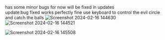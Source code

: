 has some minor bugs for now will be fixed in updates<br>
update:bug fixed works perfectly fine
use keyboard to control the evil circle and catch the balls ![Screenshot 2024-02-16 144630](https://github.com/yellowamit/BouncingBallGame/assets/115355251/b66c53cb-3c25-43f0-8413-2187ebdd0648)
![Screenshot 2024-02-16 144521](https://github.com/yellowamit/BouncingBallGame/assets/115355251/64b127d8-3bc2-453b-9d6f-aecc4e0d0ad8)

![Screenshot 2024-02-16 145508](https://github.com/yellowamit/BouncingBallGame/assets/115355251/978009d6-2742-4231-bf4c-32da06f8ad61)
